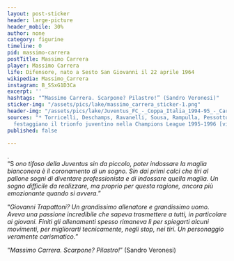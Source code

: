 ```yaml
---
layout: post-sticker
header: large-picture
header_mobile: 30%
author: none
category: figurine
timeline: 0
pid: massimo-carrera
postTitle: Massimo Carrera
player: Massimo Carrera
life: Difensore, nato a Sesto San Giovanni il 22 aprile 1964
wikipedia: Massimo_Carrera
instagram: B_SSxG1D3Ca
excerpt: ''
hashtags: "“Massimo Carrera. Scarpone? Pilastro!” (Sandro Veronesi)"
sticker-img: "/assets/pics/lake/massimo_carrera_sticker-1.png"
header-img: "/assets/pics/lake/Juventus_FC_-_Coppa_Italia_1994-95_-_Carrera,_Di_Livio,_Del_Piero,_Marocchi-1.jpg"
sources: "* Torricelli, Deschamps, Ravanelli, Sousa, Rampulla, Pessotto e Carrera
  festaggiano il trionfo juventino nella Champions League 1995-1996 [via Wikipedia](https://it.wikipedia.org/wiki/Massimo_Carrera#/media/File:Juventus_FC_-_Champions_League_1995-96_-_Torricelli,_Deschamps,_Ravanelli,_Sousa,_Rampulla,_Pessotto,_Carrera.jpeg)"
published: false

---
```

  
.  
“S _ono tifoso della Juventus sin da piccolo, poter indossare la maglia bianconera è il coronamento di un sogno. Sin dai primi calci che tiri al pallone sogni di diventare professionista e di indossare quella maglia. Un sogno difficile da realizzare, ma proprio per questa ragione, ancora più emozionante quando si avvera._”

  
“_Giovanni Trapattoni? Un grandissimo allenatore e grandissimo uomo. Aveva una passione incredibile che sapeva trasmettere a tutti, in particolare ai giovani. Finiti gli allenamenti spesso rimaneva lì per spiegarti alcuni movimenti, per migliorarti tecnicamente, negli stop, nei tiri. Un personaggio veramente carismatico._”

“_Massimo Carrera. Scarpone? Pilastro!_” (Sandro Veronesi)